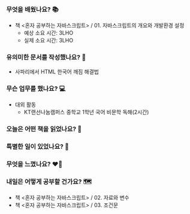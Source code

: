 ### 무엇을 배웠나요? 📚
- 책 <혼자 공부하는 자바스크립트> / 01. 자바스크립트의 개요와 개발환경 설정
    - 예상 소요 시간: 3LHO
    - 실제 소요 시간: 3LHO

### 유의미한 문서를 작성했나요? 📝
- 사파리에서 HTML 한국어 깨짐 해결법

### 무슨 업무를 했나요? 💻
- 대외 활동
    - KT랜선나눔캠퍼스 중학교 1학년 국어 비문학 독해(2시간)

### 오늘은 어떤 책을 읽었나요? 📖

### 특별한 일이 있었나요? 🧳

### 무엇을 느꼈나요? ❤️‍🔥

### 내일은 어떻게 공부할 건가요? 🗺
- 책 <혼자 공부하는 자바스크립트> / 02. 자료와 변수
- 책 <혼자 공부하는 자바스크립트> / 03. 조건문